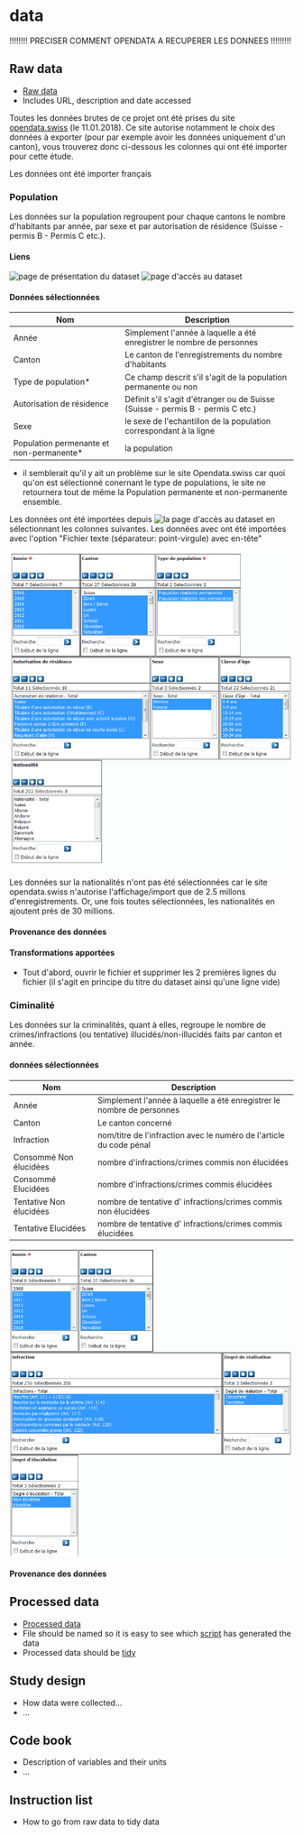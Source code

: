 # data
!!!!!!!!  PRECISER COMMENT OPENDATA A RECUPERER LES DONNEES !!!!!!!!!
## Raw data
 * [Raw data](/raw/readme.md)
 * Includes URL, description and date accessed

Toutes les données brutes de ce projet ont été prises du site [opendata.swiss](https://opendata.swiss) (le 11.01.2018). Ce site autorise notamment le choix des données à exporter (pour par exemple avoir les données uniquement d'un canton), vous trouverez donc ci-dessous les colonnes qui ont été importer pour cette étude.

Les données ont été importer français

### Population

Les données sur la population regroupent pour chaque cantons le nombre d'habitants par année, par sexe et par autorisation de résidence (Suisse - permis B - Permis C etc.). 

#### Liens
![page de présentation du dataset](https://opendata.swiss/fr/dataset/permanent-and-non-permanent-resident-population-by-canton-sex-residence-permit-age-class-and-citizen)
![page d'accès au dataset](https://www.pxweb.bfs.admin.ch/pxweb/fr/px-x-0103010000_101/px-x-0103010000_101/px-x-0103010000_101.px)


#### Données sélectionnées
| Nom                                        | Description                                                                     |
|--------------------------------------------|---------------------------------------------------------------------------------|
| Année                                      | Simplement l'année à laquelle a été enregistrer le nombre de personnes          |
| Canton                                     | Le canton de l'enregistrements du nombre d'habitants                            |
| Type de population*                        | Ce champ descrit s'il s'agit de la population permanente ou non                 |
| Autorisation de résidence                  | Définit s'il s'agit d'étranger ou de Suisse (Suisse - permis B - permis C etc.) |
| Sexe                                       | le sexe de l'echantillon de la population correspondant à la ligne              |
| Population permenante et non-permanente*   | la population                                                                   |

* il semblerait qu'il y ait un problème sur le site Opendata.swiss car quoi qu'on est sélectionné conernant le type de populations, le site ne retournera tout de même la Population permanente et non-permanente ensemble. 

Les données ont été importées depuis ![la page d'accès au dataset](https://www.pxweb.bfs.admin.ch/pxweb/fr/px-x-0103010000_101/px-x-0103010000_101/px-x-0103010000_101.px) en sélectionnant les colonnes suivantes. Les données avec ont été importées avec l'option "Fichier texte (séparateur: point-virgule) avec en-tête"

![Données sélectionnées](./raw/img/popSelect.png)

Les données sur la nationalités n'ont pas été sélectionnées car le site opendata.swiss n'autorise l'affichage/import que de 2.5 millons d'enregistrements. Or, une fois toutes sélectionnées, les nationalités en ajoutent près de 30 millions. 

#### Provenance des données

#### Transformations apportées
- Tout d'abord, ouvrir le fichier et supprimer les 2 premières lignes du fichier (il s'agit en principe du titre du dataset ainsi qu'une ligne vide)





### Ciminalité

Les données sur la criminalités, quant à elles, regroupe le nombre de crimes/infractions (ou tentative) illucidés/non-illucidés faits par canton et année. 

 #### données sélectionnées

| Nom                     | Description                                                            |
|-------------------------|------------------------------------------------------------------------|
| Année                   | Simplement l'année à laquelle a été enregistrer le nombre de personnes |
| Canton                  | Le canton concerné                                                     |
| Infraction              | nom/titre de l'infraction avec le numéro de l'article du code pénal    |
| Consommé Non élucidées  | nombre d'infractions/crimes commis non élucidées                       |
| Consommé Elucidées      | nombre d'infractions/crimes commis élucidées                           |
| Tentative Non élucidées | nombre de tentative d' infractions/crimes commis non élucidées         |
| Tentative Elucidées     | nombre de tentative d' infractions/crimes commis élucidées             |

![Données sélectionnées](./raw/img/crimSelect.png)


#### Provenance des données


## Processed data
 * [Processed data](processed/readme.md)
 * File should be named so it is easy to see which [script](../code/) has generated the data
 * Processed data should be [tidy](https://github.com/jtleek/datasharing)

## Study design
 * How data were collected...
 * ...

## Code book
 * Description of variables and their units
 * ...

## Instruction list
 * How to go from raw data to tidy data
